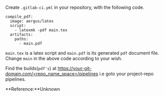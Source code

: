 Create `.gitlab-ci.yml` in your repository, with the following code.


```
compile_pdf:
  image: aergus/latex
  script:
    - latexmk -pdf main.tex
  artifacts:
    paths:
      - main.pdf
```

`main.tex` is a latex script and `main.pdf` is its generated `pdf` document file. Change `main` in the above code according to your wish.

Find the builds(`pdf's`) at [https://your-git-domain.com/<repo_name_space>/pipelines](#) i.e goto your project-repo pipelines.



**Reference:**Unknown